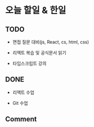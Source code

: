# 오늘 할일 & 한일

## TODO

- 면접 질문 대비(js, React, cs, html, css)

- 리액트 복습 및 공식문서 읽기

- 타입스크립트 강의

## DONE

- 리액트 수업

- Git 수업

## Comment
